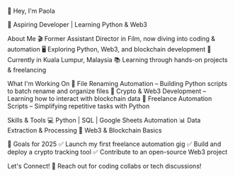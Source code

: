 👋 Hey, I'm Paola

🚀 Aspiring Developer | Learning Python & Web3

About Me
🎬 Former Assistant Director in Film, now diving into coding & automation
🖥️ Exploring Python, Web3, and blockchain development
📍 Currently in Kuala Lumpur, Malaysia
📚 Learning through hands-on projects & freelancing

What I'm Working On
🔹 File Renaming Automation – Building Python scripts to batch rename and organize files
🔹 Crypto & Web3 Development – Learning how to interact with blockchain data
🔹 Freelance Automation Scripts – Simplifying repetitive tasks with Python

Skills & Tools
💻 Python | SQL | Google Sheets Automation
📊 Data Extraction & Processing
🔗 Web3 & Blockchain Basics

📌 Goals for 2025
✅ Launch my first freelance automation gig
✅ Build and deploy a crypto tracking tool
✅ Contribute to an open-source Web3 project

Let's Connect!
📩 Reach out for coding collabs or tech discussions!
